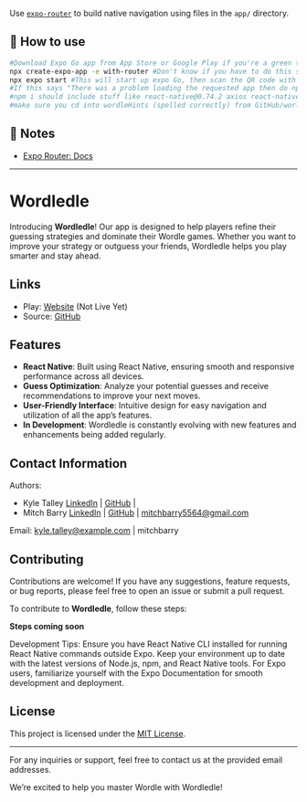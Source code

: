 Use [`expo-router`](https://docs.expo.dev/router/introduction/) to build native navigation using files in the `app/` directory.

## 🚀 How to use

```sh
#Download Expo Go app from App Store or Google Play if you're a green texter
npx create-expo-app -e with-router #Don't know if you have to do this since I already did it
npx expo start #This will start up expo Go, then scan the QR code with your Expo GO App
#If this says "There was a problem loading the requested app then do npm i -g expo-cli, and then expo-cli start --tunnel //MIGHT BE DEPRECATED IF IT'S DEPRECATED GOOD LUCK
#npm i should include stuff like react-native@0.74.2 axios react-native-dotenv
#make sure you cd into wordleHints (spelled correctly) from GitHub/worldeHints (spelled incorrectly- toooootally on purpose). worldeHints/wordleHints. It doesn't want me to rename the file it's in sorry

```

## 📝 Notes

-   [Expo Router: Docs](https://docs.expo.dev/router/introduction/)

---

# Wordledle

Introducing **Wordledle**! Our app is designed to help players refine their guessing strategies and dominate their Wordle games. Whether you want to improve your strategy or outguess your friends, Wordledle helps you play smarter and stay ahead.

## Links

- Play: [Website](...) (Not Live Yet)
- Source: [GitHub](TBD)

## Features

- **React Native**: Built using React Native, ensuring smooth and responsive performance across all devices.
- **Guess Optimization**: Analyze your potential guesses and receive recommendations to improve your next moves.
- **User-Friendly Interface**: Intuitive design for easy navigation and utilization of all the app’s features.
- **In Development**: Wordledle is constantly evolving with new features and enhancements being added regularly.

## Contact Information

Authors:
- Kyle Talley [LinkedIn](https://www.linkedin.com/in/kyledtalley/) | [GitHub](https://github.com/kyledtalley) | 
- Mitch Barry [LinkedIn](https://www.linkedin.com/in/mitch-barry/) | [GitHub](https://github.com/mitchbarry) | mitchbarry5564@gmail.com

Email: kyle.talley@example.com | mitchbarry

## Contributing

Contributions are welcome! If you have any suggestions, feature requests, or bug reports, please feel free to open an issue or submit a pull request.

To contribute to **Wordledle**, follow these steps:

**Steps coming soon**

Development Tips:
Ensure you have React Native CLI installed for running React Native commands outside Expo.
Keep your environment up to date with the latest versions of Node.js, npm, and React Native tools.
For Expo users, familiarize yourself with the Expo Documentation for smooth development and deployment.

## License

This project is licensed under the [MIT License](LICENSE.md).

---

For any inquiries or support, feel free to contact us at the provided email addresses.

We’re excited to help you master Wordle with Wordledle!